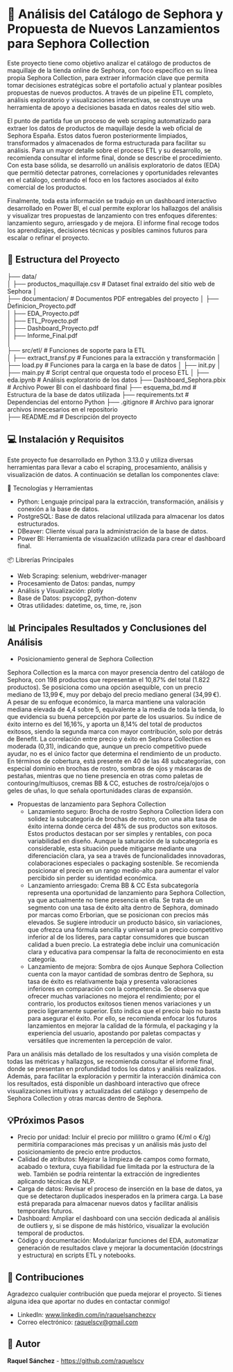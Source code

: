 # 💄 Análisis del Catálogo de Sephora y Propuesta de Nuevos Lanzamientos para Sephora Collection
Este proyecto tiene como objetivo analizar el catálogo de productos de maquillaje de la tienda online de Sephora, con foco específico en su línea propia Sephora Collection, para extraer información clave que permita tomar decisiones estratégicas sobre el portafolio actual y plantear posibles propuestas de nuevos productos. A través de un pipeline ETL completo, análisis exploratorio y visualizaciones interactivas, se construye una herramienta de apoyo a decisiones basada en datos reales del sitio web.

El punto de partida fue un proceso de web scraping automatizado para extraer los datos de productos de maquillaje desde la web oficial de Sephora España. Estos datos fueron posteriormente limpiados, transformados y almacenados de forma estructurada para facilitar su análisis. Para un mayor detalle sobre el proceso ETL y su desarrollo, se recomienda consultar el informe final, donde se describe el procedimiento. Con esta base sólida, se desarrolló un análisis exploratorio de datos (EDA) que permitió detectar patrones, correlaciones y oportunidades relevantes en el catálogo, centrando el foco en los factores asociados al éxito comercial de los productos.

Finalmente, toda esta información se tradujo en un dashboard interactivo desarrollado en Power BI, el cual permite explorar los hallazgos del análisis y visualizar tres propuestas de lanzamiento con tres enfoques diferentes: lanzamiento seguro, arriesgado y de mejora. El informe final recoge todos los aprendizajes, decisiones técnicas y posibles caminos futuros para escalar o refinar el proyecto.

## 📂 Estructura del Proyecto

├── data/                          
│   ├── productos_maquillaje.csv       # Dataset final extraído del sitio web de Sephora
│  
├── documentacion/                 # Documentos PDF entregables del proyecto 
│   ├── Definicion_Proyecto.pdf         
│   ├── EDA_Proyecto.pdf    
│   ├── ETL_Proyecto.pdf         
│   ├── Dashboard_Proyecto.pdf             
│   ├── Informe_Final.pdf      
│  
├── src/etl/                       # Funciones de soporte para la ETL  
│   ├── extract_transf.py          # Funciones para la extracción y transformación
│   ├── load.py                    # Funciones para la carga en la base de datos
│   ├── init.py 
│   ├── main.py                    # Script central que orquesta todo el proceso ETL
│ 
├── eda.ipynb                      # Análisis exploratorio de los datos 
├── Dashboard_Sephora.pbix         # Archivo Power BI con el dashboard final
├── esquema_bd.md                  # Estructura de la base de datos utilizada
├── requirements.txt               # Dependencias del entorno Python 
├── .gitignore                     # Archivo para ignorar archivos innecesarios en el repositorio  
├── README.md                      # Descripción del proyecto  

## 💻 Instalación y Requisitos

Este proyecto fue desarrollado en Python 3.13.0 y utiliza diversas herramientas para llevar a cabo el scraping, procesamiento, análisis y visualización de datos. A continuación se detallan los componentes clave:

🔧 Tecnologías y Herramientas
- Python: Lenguaje principal para la extracción, transformación, análisis y conexión a la base de datos.
- PostgreSQL: Base de datos relacional utilizada para almacenar los datos estructurados.
- DBeaver: Cliente visual para la administración de la base de datos.
- Power BI: Herramienta de visualización utilizada para crear el dashboard final.

📦 Librerías Principales
- Web Scraping: selenium, webdriver-manager
- Procesamiento de Datos: pandas, numpy
- Análisis y Visualización: plotly
- Base de Datos: psycopg2, python-dotenv
- Otras utilidades: datetime, os, time, re, json

## 📊 Principales Resultados y Conclusiones del Análisis

- Posicionamiento general de Sephora Collection

Sephora Collection es la marca con mayor presencia dentro del catálogo de Sephora, con 198 productos que representan el 10,87% del total (1.822 productos). Se posiciona como una opción asequible, con un precio mediano de 13,99 €, muy por debajo del precio mediano general (34,99 €). A pesar de su enfoque económico, la marca mantiene una valoración mediana elevada de 4,4 sobre 5, equivalente a la media de toda la tienda, lo que evidencia su buena percepción por parte de los usuarios. Su índice de éxito interno es del 16,16%, y aporta un 8,14% del total de productos exitosos, siendo la segunda marca con mayor contribución, solo por detrás de Benefit. La correlación entre precio y éxito en Sephora Collection es moderada (0,31), indicando que, aunque un precio competitivo puede ayudar, no es el único factor que determina el rendimiento de un producto. En términos de cobertura, está presente en 40 de las 48 subcategorías, con especial dominio en brochas de rostro, sombras de ojos y máscaras de pestañas, mientras que no tiene presencia en otras como paletas de contouring/multiusos, cremas BB & CC, estuches de rostro/ceja/ojos o geles de uñas, lo que señala oportunidades claras de expansión.

- Propuestas de lanzamiento para Sephora Collection 
    - Lanzamiento seguro: Brocha de rostro 
    Sephora Collection lidera con solidez la subcategoría de brochas de rostro, con una alta tasa de éxito interna donde cerca del 48% de sus productos son exitosos. Estos productos destacan por ser simples y rentables, con poca variabilidad en diseño. Aunque la saturación de la subcategoría es considerable, esta situación puede mitigarse mediante una diferenciación clara, ya sea a través de funcionalidades innovadoras, colaboraciones especiales o packaging sostenible. Se recomienda posicionar el precio en un rango medio-alto para aumentar el valor percibido sin perder su identidad económica.
    - Lanzamiento arriesgado: Crema BB & CC 
    Esta subcategoría representa una oportunidad de lanzamiento para Sephora Collection, ya que actualmente no tiene presencia en ella. Se trata de un segmento con una tasa de éxito alta dentro de Sephora, dominado por marcas como Erborian, que se posicionan con precios más elevados. Se sugiere introducir un producto básico, sin variaciones, que ofrezca una fórmula sencilla y universal a un precio competitivo inferior al de los líderes, para captar consumidores que buscan calidad a buen precio. La estrategia debe incluir una comunicación clara y educativa para compensar la falta de reconocimiento en esta categoría.
    - Lanzamiento de mejora: Sombra de ojos 
    Aunque Sephora Collection cuenta con la mayor cantidad de sombras dentro de Sephora, su tasa de éxito es relativamente baja y presenta valoraciones inferiores en comparación con la competencia. Se observa que ofrecer muchas variaciones no mejora el rendimiento; por el contrario, los productos exitosos tienen menos variaciones y un precio ligeramente superior. Esto indica que el precio bajo no basta para asegurar el éxito. Por ello, se recomienda enfocar los futuros lanzamientos en mejorar la calidad de la fórmula, el packaging y la experiencia del usuario, apostando por paletas compactas y versátiles que incrementen la percepción de valor.

Para un análisis más detallado de los resultados y una visión completa de todas las métricas y hallazgos, se recomienda consultar el informe final, donde se presentan en profundidad todos los datos y análisis realizados. Además, para facilitar la exploración y permitir la interacción dinámica con los resultados, está disponible un dashboard interactivo que ofrece visualizaciones intuitivas y actualizadas del catálogo y desempeño de Sephora Collection y otras marcas dentro de Sephora.

## 💡Próximos Pasos

- Precio por unidad: Incluir el precio por mililitro o gramo (€/ml o €/g) permitiría comparaciones más precisas y un análisis más justo del posicionamiento de precio entre productos.
- Calidad de atributos: Mejorar la limpieza de campos como formato, acabado o textura, cuya fiabilidad fue limitada por la estructura de la web. También se podría reintentar la extracción de ingredientes aplicando técnicas de NLP.
- Carga de datos: Revisar el proceso de inserción en la base de datos, ya que se detectaron duplicados inesperados en la primera carga. La base está preparada para almacenar nuevos datos y facilitar análisis temporales futuros.
- Dashboard: Ampliar el dashboard con una sección dedicada al análisis de outliers y, si se dispone de más histórico, visualizar la evolución temporal de productos.
- Código y documentación: Modularizar funciones del EDA, automatizar generación de resultados clave y mejorar la documentación (docstrings y estructura) en scripts ETL y notebooks.

## 🤝 Contribuciones
Agradezco cualquier contribución que pueda mejorar el proyecto. Si tienes alguna idea que aportar no dudes en contactar conmigo!
- LinkedIn: www.linkedin.com/in/raquelsanchezcv 
- Correo electrónico: raquelscv@gmail.com

## 👤 Autor 
**Raquel Sánchez** - https://github.com/raquelscv 